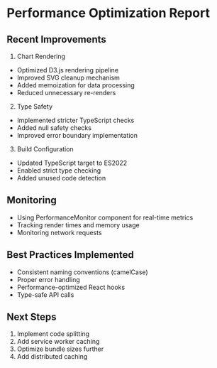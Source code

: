# Performance Optimization Report

## Recent Improvements

1. Chart Rendering

- Optimized D3.js rendering pipeline
- Improved SVG cleanup mechanism
- Added memoization for data processing
- Reduced unnecessary re-renders

2. Type Safety

- Implemented stricter TypeScript checks
- Added null safety checks
- Improved error boundary implementation

3. Build Configuration

- Updated TypeScript target to ES2022
- Enabled strict type checking
- Added unused code detection

## Monitoring

- Using PerformanceMonitor component for real-time metrics
- Tracking render times and memory usage
- Monitoring network requests

## Best Practices Implemented

- Consistent naming conventions (camelCase)
- Proper error handling
- Performance-optimized React hooks
- Type-safe API calls

## Next Steps

1. Implement code splitting
2. Add service worker caching
3. Optimize bundle sizes further
4. Add distributed caching
